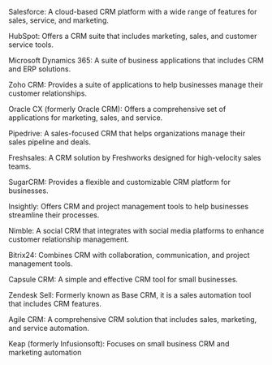 Salesforce: A cloud-based CRM platform with a wide range of features for sales, service, and marketing.

HubSpot: Offers a CRM suite that includes marketing, sales, and customer service tools.

Microsoft Dynamics 365: A suite of business applications that includes CRM and ERP solutions.

Zoho CRM: Provides a suite of applications to help businesses manage their customer relationships.

Oracle CX (formerly Oracle CRM): Offers a comprehensive set of applications for marketing, sales, and service.

Pipedrive: A sales-focused CRM that helps organizations manage their sales pipeline and deals.

Freshsales: A CRM solution by Freshworks designed for high-velocity sales teams.

SugarCRM: Provides a flexible and customizable CRM platform for businesses.

Insightly: Offers CRM and project management tools to help businesses streamline their processes.

Nimble: A social CRM that integrates with social media platforms to enhance customer relationship management.

Bitrix24: Combines CRM with collaboration, communication, and project management tools.

Capsule CRM: A simple and effective CRM tool for small businesses.

Zendesk Sell: Formerly known as Base CRM, it is a sales automation tool that includes CRM features.

Agile CRM: A comprehensive CRM solution that includes sales, marketing, and service automation.

Keap (formerly Infusionsoft): Focuses on small business CRM and marketing automation
